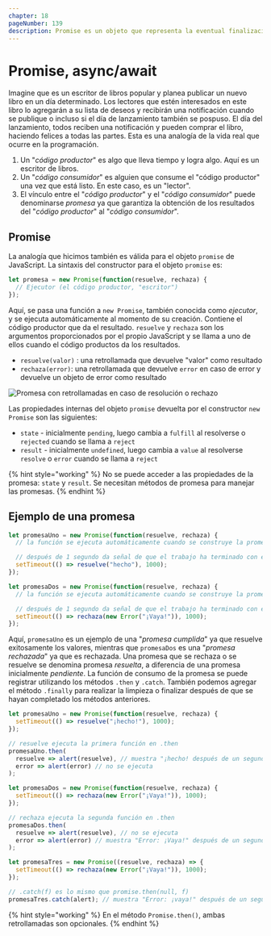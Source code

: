 ```yaml
---
chapter: 18
pageNumber: 139
description: Promise es un objeto que representa la eventual finalización (o falla) de una operación asincrónica y su valor resultante. Las promesas proporcionan una forma más estructurada y organizada de manejar operaciones asincrónicas, como realizar solicitudes de red, leer archivos o interactuar con bases de datos.
---
```


# Promise, async/await

Imagine que es un escritor de libros popular y planea publicar un nuevo libro en un día determinado. Los lectores que estén interesados en este libro lo agregarán a su lista de deseos y recibirán una notificación cuando se publique o incluso si el día de lanzamiento también se pospuso. El día del lanzamiento, todos reciben una notificación y pueden comprar el libro, haciendo felices a todas las partes. Esta es una analogía de la vida real que ocurre en la programación.

1. Un "_código productor_" es algo que lleva tiempo y logra algo. Aquí es un escritor de libros.
2. Un "_código consumidor_" es alguien que consume el "código productor" una vez que está listo. En este caso, es un "lector".
3. El vínculo entre el "_código productor_" y el "_código consumidor_" puede denominarse _promesa_ ya que garantiza la obtención de los resultados del "_código productor_" al "_código consumidor_".

## Promise

La analogía que hicimos también es válida para el objeto `promise` de JavaScript. La sintaxis del constructor para el objeto `promise` es:

```javascript
let promesa = new Promise(function(resuelve, rechaza) {
  // Ejecutor (el código productor, "escritor")
});
```

Aquí, se pasa una función a `new Promise`, también conocida como _ejecutor_, y se ejecuta automáticamente al momento de su creación. Contiene el código productor que da el resultado. `resuelve` y `rechaza` son los argumentos proporcionados por el propio JavaScript y se llama a uno de ellos cuando el código productos da los resultados.

* `resuelve(valor)` : una retrollamada que devuelve "valor" como resultado
* `rechaza(error)`: una retrollamada que devuelve `error` en caso de error y devuelve un objeto de error como resultado

![Promesa con retrollamadas en caso de resolución o rechazo](../../.gitbook/assets/async_await.png)

Las propiedades internas del objeto `promise` devuelta por el constructor `new Promise` son las siguientes:

* `state` - inicialmente `pending`, luego cambia a `fulfill` al resolverse o `rejected` cuando se llama a `reject`
* `result` - inicialmente `undefined`, luego cambia a `value` al resolverse `resolve` o `error` cuando se llama a `reject`

{% hint style="working" %}
No se puede acceder a las propiedades de la promesa: `state` y `result`. Se necesitan métodos de promesa para manejar las promesas.
{% endhint %}

## Ejemplo de una promesa

```javascript
let promesaUno = new Promise(function(resuelve, rechaza) {
  // la función se ejecuta automáticamente cuando se construye la promesa

  // después de 1 segundo da señal de que el trabajo ha terminado con el resultado "hecho"
  setTimeout(() => resuelve("hecho"), 1000);
});

let promesaDos = new Promise(function(resuelve, rechaza) {
  // la función se ejecuta automáticamente cuando se construye la promesa

  // después de 1 segundo da señal de que el trabajo ha terminado con el resultado "error"
  setTimeout(() => rechaza(new Error("¡Vaya!")), 1000);
});
```

Aquí, `promesaUno` es un ejemplo de una "_promesa cumplida_" ya que resuelve exitosamente los valores, mientras que `promesaDos` es una "_promesa rechazada_" ya que es rechazada. Una promesa que se rechaza o se resuelve se denomina promesa _resuelta_, a diferencia de una promesa inicialmente _pendiente_. La función de consumo de la promesa se puede registrar utilizando los métodos `.then` y `.catch`. También podemos agregar el método `.finally` para realizar la limpieza o finalizar después de que se hayan completado los métodos anteriores.

```javascript
let promesaUno = new Promise(function(resuelve, rechaza) {
  setTimeout(() => resuelve("¡hecho!"), 1000);
});

// resuelve ejecuta la primera función en .then
promesaUno.then(
  resuelve => alert(resuelve), // muestra "¡hecho! después de un segundo
  error => alert(error) // no se ejecuta
);

let promesaDos = new Promise(function(resuelve, rechaza) {
  setTimeout(() => rechaza(new Error("¡Vaya!")), 1000);
});

// rechaza ejecuta la segunda función en .then
promesaDos.then(
  resuelve => alert(resuelve), // no se ejecuta
  error => alert(error) // muestra "Error: ¡Vaya!" después de un segundo
);

let promesaTres = new Promise((resuelve, rechaza) => {
  setTimeout(() => rechaza(new Error("¡Vaya!")), 1000);
});

// .catch(f) es lo mismo que promise.then(null, f)
promesaTres.catch(alert); // muestra "Error: ¡vaya!" después de un segundo
```

{% hint style="working" %}
En el método `Promise.then()`, ambas retrollamadas son opcionales.
{% endhint %}
